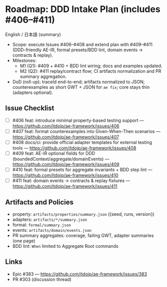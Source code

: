 # Roadmap: DDD Intake Plan (includes #406–#411)

English / 日本語 (summary)

- Scope: execute Issues #406–#408 and extend plan with #409–#411 (DDD-friendly AE-IR, formal presets/BDD lint, domain events → contracts & replay).
- Milestones:
  - M1 (Q1): #409 + #410 + BDD lint wiring; docs and examples updated.
  - M2 (Q2): #411 replay/contract flow; CI artifacts normalization and PR summary aggregation.
- DoD (roll-up): traceId end-to-end; artifacts normalized to JSON; counterexamples as short GWT + JSON for `ae fix`; core stays thin (adapters optional).

## Issue Checklist

- [ ] #406 feat: introduce minimal property-based testing support — https://github.com/itdojp/ae-framework/issues/406
- [ ] #407 feat: format counterexamples into Given-When-Then scenarios — https://github.com/itdojp/ae-framework/issues/407
- [ ] #408 docs/ci: provide official adapter templates for external testing tools — https://github.com/itdojp/ae-framework/issues/408
- [ ] #409 feat: AE-IR optional fields for DDD (boundedContext/aggregate/domainEvents) — https://github.com/itdojp/ae-framework/issues/409
- [ ] #410 feat: formal presets for aggregate invariants + BDD step lint — https://github.com/itdojp/ae-framework/issues/410
- [ ] #411 feat: domain events → contracts & replay fixtures — https://github.com/itdojp/ae-framework/issues/411

## Artifacts and Policies

- property: `artifacts/properties/summary.json` ({seed, runs, version})
- adapters: `artifacts/*/summary.json`
- formal: `formal/summary.json`
- events: `artifacts/domain/events.json`
- PR summary aggregates: coverage, failing GWT, adapter summaries (one page)
- BDD lint: `When` limited to Aggregate Root commands

## Links

- Epic #383 — https://github.com/itdojp/ae-framework/issues/383
- PR #303 (discussion thread)
